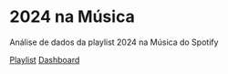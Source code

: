 # 2024 na Música
Análise de dados da playlist 2024 na Música do Spotify

[Playlist](https://open.spotify.com/playlist/4l8wH1fm7NiI3C9l4CVXWs)
[Dashboard](https://2024-na-musica.streamlit.app/)
